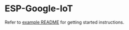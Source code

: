 # ESP-Google-IoT

Refer to [example README](examples/mqtt_logic_producer_esp32/README.md) for getting started instructions.

